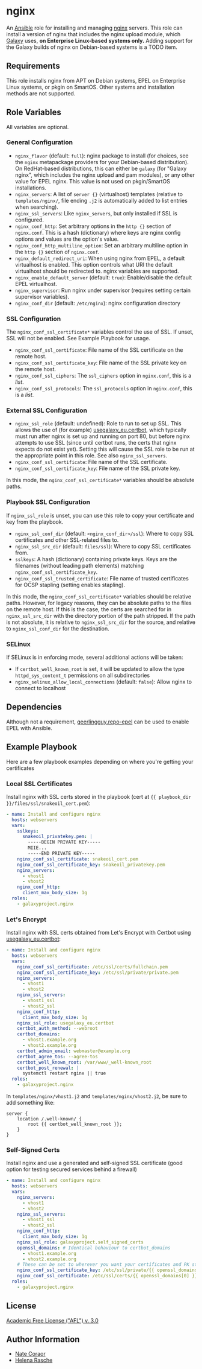 # nginx

An [Ansible][ansible] role for installing and managing [nginx][nginx] servers.
This role can install a version of nginx that includes the nginx upload module,
which [Galaxy][galaxy] uses, **on Enterprise Linux-based systems only.** Adding
support for the Galaxy builds of nginx on Debian-based systems is a TODO item.

[ansible]: http://www.ansible.com/
[nginx]: http://nginx.org/
[galaxy]: http://galaxyproject.org/

## Requirements

This role installs nginx from APT on Debian systems, EPEL on Enterprise Linux
systems, or pkgin on SmartOS.  Other systems and installation methods are not
supported.

## Role Variables

All variables are optional.

### General Configuration

- `nginx_flavor` (default: `full`): nginx package to install (for choices, see the `nginx` metapackage providers for
  your Debian-based distribution). On RedHat-based distributions, this can either be `galaxy` (for "Galaxy nginx", which
  includes the nginx upload and pam modules), or any other value for EPEL nginx. This value is not used on pkgin/SmartOS
  installations.
- `nginx_servers`: A list of `server {}` (virtualhost) templates (relative to `templates/nginx/`, file ending `.j2` is
  automatically added to list entries when searching).
- `nginx_ssl_servers`: Like `nginx_servers`, but only installed if SSL is configured.
- `nginx_conf_http`: Set arbitrary options in the `http {}` section of `nginx.conf`. This is a hash (dictionary) where
  keys are nginx config options and values are the option's value.
- `nginx_conf_http_multiline_option`: Set an arbitrary multiline option in the `http {}` section of `nginx.conf`.
- `nginx_default_redirect_uri`: When using nginx from EPEL, a default virtualhost is enabled. This option controls what
  URI the default virtualhost should be redirected to. nginx variables are supported.
- `nginx_enable_default_server` (default: `true`): Enable/disable the default EPEL virtualhost.
- `nginx_supervisor`: Run nginx under supervisor (requires setting certain supervisor variables).
- `nginx_conf_dir` (default: `/etc/nginx`): nginx configuration directory

### SSL Configuration

The `nginx_conf_ssl_certificate*` variables control the use of SSL. If unset, SSL will not be enabled. See Example
Playbook for usage.

- `nginx_conf_ssl_certificate`: File name of the SSL certificate on the remote host.
- `nginx_conf_ssl_certificate_key`: File name of the SSL private key on the remote host.
- `nginx_conf_ssl_ciphers`: The `ssl_ciphers` option in `nginx.conf`, this is a *list*.
- `nginx_conf_ssl_protocols`: The `ssl_protocols` option in `nginx.conf`, this is a *list*.

### External SSL Configuration

- `nginx_ssl_role` (default: undefined): Role to run to set up SSL. This allows the use of (for example)
  [usegalaxy_eu.certbot][usegalaxy_eu-certbot], which typically must run after nginx is set up and running on port 80,
  but before nginx attempts to use SSL (since until certbot runs, the certs that nginx expects do not exist yet).
  Setting this will cause the SSL role to be run at the appropriate point in this role. See also `nginx_ssl_servers`.
- `nginx_conf_ssl_certificate`: File name of the SSL certificate.
- `nginx_conf_ssl_certificate_key`: File name of the SSL private key.

In this mode, the `nginx_conf_ssl_certificate*` variables should be absolute paths.

[usegalaxy_eu-certbot]: https://github.com/usegalaxy_eu/ansible-certbot/

### Playbook SSL Configuration

If `nginx_ssl_role` is unset, you can use this role to copy your certificate and key from the playbook.

- `nginx_ssl_conf_dir` (default: `<nginx_conf_dir>/ssl`): Where to copy SSL certificates and other SSL-related files to.
- `nginx_ssl_src_dir` (default: `files/ssl`): Where to copy SSL certificates from.
- `sslkeys`: A hash (dictionary) containing private keys. Keys are the filenames (without leading path elements) matching
  `nginx_conf_ssl_certificate_key`.
- `nginx_conf_ssl_trusted_certificate`: File name of trusted certificates for OCSP stapling (setting enables stapling).

In this mode, the `nginx_conf_ssl_certificate*` variables should be relative paths. However, for legacy reasons, they
can be absolute paths to the files on the remote host. If this is the case, the certs are searched for in
`nginx_ssl_src_dir` with the directory portion of the path stripped. If the path is not absolute, it is relative to
`nginx_ssl_src_dir` for the source, and relative to `nginx_ssl_conf_dir` for the destination.

### SELinux

If SELinux is in enforcing mode, several additional actions will be taken:

- If `certbot_well_known_root` is set, it will be updated to allow the type `httpd_sys_content_t` permissions on all subdirectories
- `nginx_selinux_allow_local_connections` (default: `false`): Allow nginx to connect to localhost

## Dependencies

Although not a requirement, [geerlingguy.repo-epel][repo-epel] can be used to enable EPEL with Ansible.

[repo-epel]: https://galaxy.ansible.com/geerlingguy/repo-epel/

## Example Playbook

Here are a few playbook examples depending on where you're getting your certificates

### Local SSL Certificates

Install nginx with SSL certs stored in the playbook (cert at `{{ playbook_dir }}/files/ssl/snakeoil_cert.pem`):

```yaml
- name: Install and configure nginx
  hosts: webservers
  vars:
    sslkeys:
      snakeoil_privatekey.pem: |
        -----BEGIN PRIVATE KEY-----
        MIIE...
        -----END PRIVATE KEY-----
    nginx_conf_ssl_certificate: snakeoil_cert.pem
    nginx_conf_ssl_certificate_key: snakeoil_privatekey.pem
    nginx_servers:
      - vhost1
      - vhost2
    nginx_conf_http:
      client_max_body_size: 1g
  roles:
    - galaxyproject.nginx
```

### Let's Encrypt

Install nginx with SSL certs obtained from Let's Encrypt with Certbot using [usegalaxy_eu.certbot][usegalaxy_eu-certbot]:

```yaml
- name: Install and configure nginx
  hosts: webservers
  vars:
    nginx_conf_ssl_certificate: /etc/ssl/certs/fullchain.pem
    nginx_conf_ssl_certificate_key: /etc/ssl/private/private.pem
    nginx_servers:
      - vhost1
      - vhost2
    nginx_ssl_servers:
      - vhost1_ssl
      - vhost2_ssl
    nginx_conf_http:
      client_max_body_size: 1g
    nginx_ssl_role: usegalaxy_eu.certbot
    certbot_auth_method: --webroot
    certbot_domains:
      - vhost1.example.org
      - vhost2.example.org
    certbot_admin_email: webmaster@example.org
    certbot_agree_tos: --agree-tos
    certbot_well_known_root: /var/www/_well-known_root
    certbot_post_renewal: |
      systemctl restart nginx || true
  roles:
    - galaxyproject.nginx
```

In `templates/nginx/vhost1.j2` and `templates/nginx/vhost2.j2`, be sure to add something like:

```nginx
server {
    location /.well-known/ {
        root {{ certbot_well_known_root }};
    }
}
```

### Self-Signed Certs

Install nginx and use a generated and self-signed SSL certificate (good option for testing secured services behind a firewall)

```yaml
- name: Install and configure nginx
  hosts: webservers
  vars:
    nginx_servers:
      - vhost1
      - vhost2
    nginx_ssl_servers:
      - vhost1_ssl
      - vhost2_ssl
    nginx_conf_http:
      client_max_body_size: 1g
    nginx_ssl_role: galaxyproject.self_signed_certs
    openssl_domains: # Identical behaviour to certbot_domains
      - vhost1.example.org
      - vhost2.example.org
    # These can be set to wherever you want your certificates and PK stored.
    nginx_conf_ssl_certificate_key: /etc/ssl/private/{{ openssl_domains[0] }}.pem
    nginx_conf_ssl_certificate: /etc/ssl/certs/{{ openssl_domains[0] }}.crt
  roles:
    - galaxyproject.nginx
```

License
-------

[Academic Free License ("AFL") v. 3.0][afl]

[afl]: http://opensource.org/licenses/AFL-3.0

Author Information
------------------

- [Nate Coraor](https://github.com/natefoo)
- [Helena Rasche](https://github.com/hexylena)
